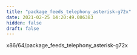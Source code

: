 ```yaml
---
title: "package_feeds_telephony_asterisk-g72x"
date: 2021-02-25 14:20:49.086383
hidden: false
draft: false
---
```


x86/64/package_feeds_telephony_asterisk-g72x


